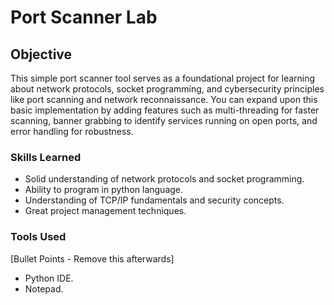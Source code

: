# Port Scanner Lab

## Objective

This simple port scanner tool serves as a foundational project for learning about network protocols, socket programming, and cybersecurity principles like port scanning and network reconnaissance. You can expand upon this basic implementation by adding features such as multi-threading for faster scanning, banner grabbing to identify services running on open ports, and error handling for robustness.

### Skills Learned

- Solid understanding of network protocols and socket programming.
- Ability to program in python language.
- Understanding of TCP/IP fundamentals and security concepts.
- Great project management techniques.  

### Tools Used
[Bullet Points - Remove this afterwards]

- Python IDE.
- Notepad.
